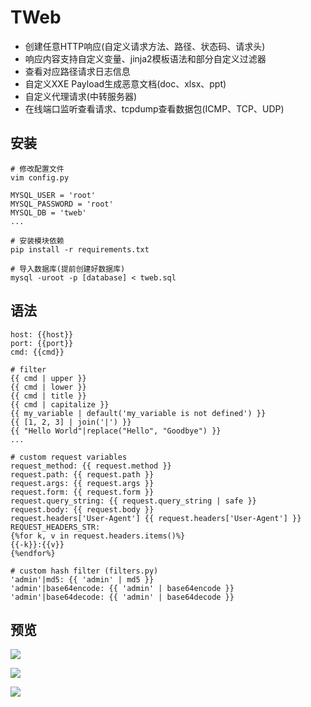 # TWeb

- 创建任意HTTP响应(自定义请求方法、路径、状态码、请求头)
- 响应内容支持自定义变量、jinja2模板语法和部分自定义过滤器
- 查看对应路径请求日志信息
- 自定义XXE Payload生成恶意文档(doc、xlsx、ppt)
- 自定义代理请求(中转服务器)
- 在线端口监听查看请求、tcpdump查看数据包(ICMP、TCP、UDP)

## 安装

```
# 修改配置文件
vim config.py

MYSQL_USER = 'root'
MYSQL_PASSWORD = 'root'
MYSQL_DB = 'tweb'
...

# 安装模块依赖
pip install -r requirements.txt

# 导入数据库(提前创建好数据库)
mysql -uroot -p [database] < tweb.sql
```

## 语法
```
host: {{host}}
port: {{port}}
cmd: {{cmd}}

# filter
{{ cmd | upper }}
{{ cmd | lower }}
{{ cmd | title }}
{{ cmd | capitalize }}
{{ my_variable | default('my_variable is not defined') }}
{{ [1, 2, 3] | join('|') }}
{{ "Hello World"|replace("Hello", "Goodbye") }}
...

# custom request variables
request_method: {{ request.method }}
request.path: {{ request.path }}
request.args: {{ request.args }}
request.form: {{ request.form }}
request.query_string: {{ request.query_string | safe }}
request.body: {{ request.body }}
request.headers['User-Agent'] {{ request.headers['User-Agent'] }}
REQUEST_HEADERS_STR:
{%for k, v in request.headers.items()%}
{{-k}}:{{v}}
{%endfor%}

# custom hash filter (filters.py)
'admin'|md5: {{ 'admin' | md5 }}
'admin'|base64encode: {{ 'admin' | base64encode }}
'admin'|base64decode: {{ 'admin' | base64decode }}
```

## 预览
![](https://i.loli.net/2018/09/10/5b954f0cac8f0.jpg)

![](https://i.loli.net/2018/09/10/5b954fc3bc24d.jpg
)

![](https://i.loli.net/2018/09/10/5b95500f49cdd.jpg
)